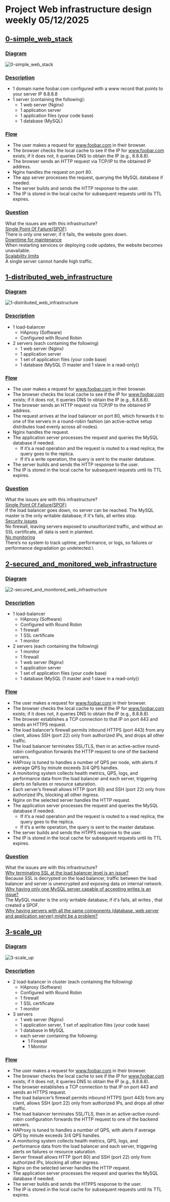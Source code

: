 # **Project Web infrastructure design weekly 05/12/2025**

## <u>**0-simple_web_stack**</u>
### <u>Diagram</u>
![0-simple_web_stack](./0-simple_web_stack.jpg)

### <u>Description</u>
* 1 domain name foobar.com configured with a www record that points to your server IP 8.8.8.8
* 1 server (containing the following):
	* 1 web server (Nginx)
	* 1 application server
	* 1 application files (your code base)
	* 1 database (MySQL)

### <u>Flow</u>
* The user makes a request for www.foobar.com in their browser.
* The browser checks the local cache to see if the IP for www.foobar.com exists; if it does not, it queries DNS to obtain the IP (e.g., 8.8.8.8).
* The browser sends an HTTP request via TCP/IP to the obtained IP address.
* Nginx handles the request on port 80.
* The app server processes the request, querying the MySQL database if needed.
* The server builds and sends the HTTP response to the user.
* The IP is stored in the local cache for subsequent requests until its TTL expires.

### <u>Question</u>
 What the issues are with this infrastructure?\
<u>Single Point Of Failure(SPOF)</u>\
There is only one server; if it fails, the website goes down.\
<u>Downtime for maintenance</u>\
When restarting services or deploying code updates, the website becomes unavailable.\
<u>Scalability limits</u>\
A single server cannot handle high traffic.


## <u>**1-distributed_web_infrastructure**</u>
### <u>Diagram</u>
![1-distributed_web_infrastructure](./1-distributed_web_infrastructure.jpg)

### <u>Description</u>
* 1 load-balancer
	* HAproxy (Software)
	* Configured with Round Robin
* 2 servers (each containing the following)
	* 1 web server (Nginx)
	* 1 application server
	* 1 set of application files (your code base)
	* 1 database (MySQL (1 master and 1 slave in a read-only))

### <u>Flow</u>
* The user makes a request for www.foobar.com in their browser.
* The browser checks the local cache to see if the IP for www.foobar.com exists; if it does not, it queries DNS to obtain the IP (e.g., 8.8.8.8).
* The browser sends an HTTP request via TCP/IP to the obtained IP address.
* The request arrives at the load balancer on port 80, which forwards it to one of the servers in a round-robin fashion (an active-active setup distributes load evenly across all nodes).
* Nginx handles the request.
* The application server processes the request and queries the MySQL database if needed.
	* If it’s a read operation and the request is routed to a read replica, the query goes to the replica.
	* If it’s a write operation, the query is sent to the master database.
* The server builds and sends the HTTP response to the user.
* The IP is stored in the local cache for subsequent requests until its TTL expires.

### <u>Question</u>
What the issues are with this infrastructure?\
<u>Single Point Of Failure(SPOF)</u>\
If the load balancer goes down, no server can be reached. The MySQL master is the only writable database; if it's fails, all writes stop.\
<u>Security issues</u>\
No firewall, leaving servers exposed to unauthorized traffic, and without an SSL certificate, all data is sent in plaintext.\
<u>No monitoring</u>\
There’s no system to track uptime, performance, or logs, so failures or performance degradation go undetected.\


## <u>**2-secured_and_monitored_web_infrastructure**</u>
### <u>Diagram</u>
![2-secured_and_monitored_web_infrastructure](./2-secured_and_monitored_web_infrastructure.jpg)

### <u>Description</u>
* 1 load-balancer
	* HAproxy (Software)
	* Configured with Round Robin
	* 1 firewall
	* 1 SSL certificate
	* 1 monitor
* 2 servers (each containing the following)
	* 1 monitor
	* 1 firewall
	* 1 web server (Nginx)
	* 1 application server
	* 1 set of application files (your code base)
	* 1 database (MySQL (1 master and 1 slave in a read-only))

### <u>Flow</u>
* The user makes a request for www.foobar.com in their browser.
* The browser checks the local cache to see if the IP for www.foobar.com exists; if it does not, it queries DNS to obtain the IP (e.g., 8.8.8.8).
* The browser establishes a TCP connection to that IP on port 443 and sends an HTTPS request.
* The load balancer’s firewall permits inbound HTTPS (port 443) from any client, allows SSH (port 22) only from authorized IPs, and drops all other traffic.
* The load balancer terminates SSL/TLS, then in an active-active round-robin configuration forwards the HTTP request to one of the backend servers.
* HAProxy is tuned to handles a number of QPS per node, with alerts if average QPS by minute exceeds 3/4 QPS handles.
* A monitoring system collects health metrics, QPS, logs, and performance data from the load balancer and each server, triggering alerts on failures or resource saturation.
* Each server’s firewall allows HTTP (port 80) and SSH (port 22) only from authorized IPs, blocking all other ingress.
* Nginx on the selected server handles the HTTP request.
* The application server processes the request and queries the MySQL database if needed.
	* If it’s a read operation and the request is routed to a read replica, the query goes to the replica.
	* If it’s a write operation, the query is sent to the master database.
* The server builds and sends the HTPPS response to the user.
* The IP is stored in the local cache for subsequent requests until its TTL expires.

### <u>Question</u>
What the issues are with this infrastructure?\
<u>Why terminating SSL at the load balancer level is an issue?</u>\
Because SSL is decrypted on the load balancer, traffic between the load balancer and server is unencrypted and exposing data on internal network.\
<u>Why having only one MySQL server capable of accepting writes is an issue?</u>\
The MySQL master is the only writable database; if it's fails, all writes , that created a SPOF.\
<u>Why having servers with all the same components (database, web server and application server) might be a problem?</u>


## <u>**3-scale_up**</u>
### <u>Diagram</u>
![3-scale_up](./3-scale_up.jpg)

### <u>Description</u>
* 2 load-balancer in cluster (each containing the following)
	* HAproxy (Software)
	* Configured with Round Robin
	* 1 firewall
	* 1 SSL certificate
	* 1 monitor
* 3 servers
	* 1 web server (Nginx)
	* 1 application server, 1 set of application files (your code base)
	* 1 database in MySQL
	* each server containing the following:
		* 1 Firewall
		* 1 Monitor

### <u>Flow</u>
* The user makes a request for www.foobar.com in their browser.
* The browser checks the local cache to see if the IP for www.foobar.com exists; if it does not, it queries DNS to obtain the IP (e.g., 8.8.8.8).
* The browser establishes a TCP connection to that IP on port 443 and sends an HTTPS request.
* The load balancer’s firewall permits inbound HTTPS (port 443) from any client, allows SSH (port 22) only from authorized IPs, and drops all other traffic.
* The load balancer terminates SSL/TLS, then in an active-active round-robin configuration forwards the HTTP request to one of the backend servers.
* HAProxy is tuned to handles a number of QPS, with alerts if average QPS by minute exceeds 3/4 QPS handles.
* A monitoring system collects health metrics, QPS, logs, and performance data from the load balancer and each server, triggering alerts on failures or resource saturation.
* Server firewall allows HTTP (port 80) and SSH (port 22) only from authorized IPs, blocking all other ingress.
* Nginx on the selected server handles the HTTP request.
* The application server processes the request and queries the MySQL database if needed.
* The server builds and sends the HTPPS response to the user.
* The IP is stored in the local cache for subsequent requests until its TTL expires.